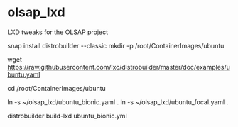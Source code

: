 # olsap_lxd
LXD tweaks for the OLSAP project

snap install distrobuilder --classic
mkdir -p /root/ContainerImages/ubuntu

wget https://raw.githubusercontent.com/lxc/distrobuilder/master/doc/examples/ubuntu.yaml

cd /root/ContainerImages/ubuntu

ln -s ~/olsap_lxd/ubuntu_bionic.yaml .
ln -s ~/olsap_lxd/ubuntu_focal.yaml .

distrobuilder build-lxd ubuntu_bionic.yml

